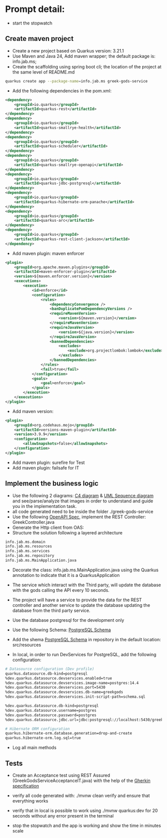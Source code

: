 # Prompt detail:

-  start the stopwatch

## Create maven project

- Create a new project based on Quarkus version: 3.21.1
- Use Maven and Java 24, Add maven wrapper; the default package is: info.jab.ms;
- Create the scaffolding using spring boot cli; the location of the project at the same level of README.md

```bash
quarkus create app --package-name=info.jab.ms greek-gods-service
```

- Add the following dependencies in the pom.xml:

```xml
<dependency>
    <groupId>io.quarkus</groupId>
    <artifactId>quarkus-rest</artifactId>
</dependency>
<dependency>
    <groupId>io.quarkus</groupId>
    <artifactId>quarkus-smallrye-health</artifactId>
</dependency>
<dependency>
    <groupId>io.quarkus</groupId>
    <artifactId>quarkus-scheduler</artifactId>
</dependency>
<dependency>
    <groupId>io.quarkus</groupId>
    <artifactId>quarkus-smallrye-openapi</artifactId>
</dependency>
<dependency>
    <groupId>io.quarkus</groupId>
    <artifactId>quarkus-jdbc-postgresql</artifactId>
</dependency>
<dependency>
    <groupId>io.quarkus</groupId>
    <artifactId>quarkus-hibernate-orm-panache</artifactId>
</dependency>
<dependency>
    <groupId>io.quarkus</groupId>
    <artifactId>quarkus-arc</artifactId>
</dependency>
<dependency>
    <groupId>io.quarkus</groupId>
    <artifactId>quarkus-rest-client-jackson</artifactId>
</dependency>
```

- Add maven plugin: maven enforcer

```xml
<plugin>
    <groupId>org.apache.maven.plugins</groupId>
    <artifactId>maven-enforcer-plugin</artifactId>
    <version>${maven.enforcer.version}</version>
    <executions>
        <execution>
            <id>enforce</id>
            <configuration>
                <rules>
                    <dependencyConvergence />
                    <banDuplicatePomDependencyVersions />
                    <requireMavenVersion>
                        <version>${maven.version}</version>
                    </requireMavenVersion>
                    <requireJavaVersion>
                        <version>${java.version}</version>
                    </requireJavaVersion>
                    <bannedDependencies>
                        <excludes>
                            <exclude>org.projectlombok:lombok</exclude>
                        </excludes>
                    </bannedDependencies>
                </rules>
                <fail>true</fail>
            </configuration>
            <goals>
                <goal>enforce</goal>
            </goals>
        </execution>
    </executions>
</plugin>
```

- Add maven version:

```xml
<plugin>
    <groupId>org.codehaus.mojo</groupId>
    <artifactId>versions-maven-plugin</artifactId>
    <version>3.9.9</version>
    <configuration>
        <allowSnapshots>false</allowSnapshots>
    </configuration>
</plugin>
```

- Add maven plugin: surefire for Test
- Add maven plugin: failsafe for IT

## Implement the business logic

- Use the following 2 diagrams: [C4 diagram](./structurizr-Component-001-thumbnail.png) & [UML Sequence diagram](./uml-sequence-diagram.png) and see/parse/analyze that images in order to understand and guide you in the implementation task.
- all code generated need to be inside the folder ./greek-gods-service
- Use the following [OpenAPI Spec](./greekController-oas.yaml), implement the REST Controller: GreekController.java
- Generate the Http client from OAS: [](./my-json-server-oas.yaml)
- Structure the solution following a layered architecture

```bash
info.jab.ms.domain
info.jab.ms.resources
info.jab.ms.services
info.jab.ms.repository
info.jab.ms.MainApplication.java
```

- Decorate the class: info.jab.ms.MainApplication.java using the Quarkus annotation to indicate that it is a QuarkusApplication

- The service which interact with the Third party, will update the database with the gods calling the API every 10 seconds.
- The project will have a service to provide the data for the REST controller and another service to update the database updating the database from the third party service.
- Use the database postgresql for the development only
- Use the following Schema: [PostgreSQL Schema](./schema.sql)
- Add the shema [PostgreSQL Schema](./schema.sql) in repository in the default location: src/resources

- In local, in order to run DevServices for PostgreSQL, add the following configuration:

```bash
# Datasource configuration (Dev profile)
quarkus.datasource.db-kind=postgresql
%dev.quarkus.datasource.devservices.enabled=true
%dev.quarkus.datasource.devservices.image-name=postgres:14.4
%dev.quarkus.datasource.devservices.port=5430
%dev.quarkus.datasource.devservices.db-name=greekgods
%dev.quarkus.datasource.devservices.init-script-path=schema.sql

%dev.quarkus.datasource.db-kind=postgresql
%dev.quarkus.datasource.username=postgres
%dev.quarkus.datasource.password=postgres
%dev.quarkus.datasource.jdbc.url=jdbc:postgresql://localhost:5430/greekgods

# Hibernate ORM configuration
quarkus.hibernate-orm.database.generation=drop-and-create
quarkus.hibernate-orm.log.sql=true
```

- Log all main methods

## Tests

- Create an Acceptance test using REST Assured (GreekGodsServiceAcceptanceIT.java) with the help of the [Gherkin specification](./greek_gods.feature)
- verify all code generated with: ./mvnw clean verify and ensure that everything works
- verify that in local is possible to work using ./mvnw quarkus:dev for 20 seconds without any error present in the terminal

-  stop the stopwatch and the app is working  and show the time in minutes scale